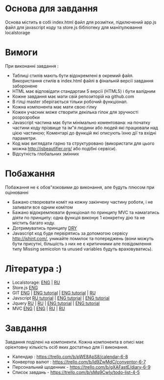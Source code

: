 # Основа для завдання
Основа містить в собі index.html файл для розмітки, підключений app.js файл для javascript коду та store.js бібліотеку для маніпулювання localstorage

# Вимоги
При виконанні завдання :
- Таблиці стилів мають бути відокремлені в окремий файл. Використання стилів в index.html файлі в фінальній версії завдання заборонене
- HTML має відповідати стандартам 5 версії (HTML5) і бути валідним
- Кожне завдання має мати свій репозиторій на github.com
- В гілці master зберігається тільки робочий функціонал.
- Кожна компонента має мати свою гілку
- Кожен учасник може створити декілька гілок для зручності розрозробки
- Javascript частина має бути мінімально коментована: на початку частини коду прізвище та ім"я людини або людей які працювали над цією частиною; Коментарі до функцій які описують їхню дії та вхідні параметри.
- Код має виглядати гарно та структуровано (використати для цього можна http://jsbeautifier.org/ або подібні сервіси).
- Відсутність глобальних змінних

# Побажання
Побажання не є обов"язковими до виконання, але будуть плюсом при оцінюванні
- Бажано створювати коміт на кожну закінчену частину роботи, і не заливати все одним комітом
- Бажано відокремлювати функціонал по принципу MVC та намагатись діяти по принципу: одна функція виконує 1 конкретну дію та не містить багато коду.
- Дотримуватись принципу [DRY](https://ru.wikipedia.org/wiki/Don%E2%80%99t_repeat_yourself)
- Javascript код буде первірятись за допомогою сервісу http://jshint.com/, уникайте помилок та попереджень (вони можуть бути присутні, більшість з них не є критичними але повідомлення типу Missing semicolon та unused variables будуть враховуватись).

# Література :)
- Localstorage: [ENG](http://www.w3schools.com/html/html5_webstorage.asp) | [RU](http://vexell.ru/2011/11/html5-local-storage/)
- Store.js [ENG](https://github.com/marcuswestin/store.js)
- GIT [ENG](https://git-scm.com/book/en/v2) | [ENG tutorial](https://try.github.io/levels/1/challenges/1) | [ENG tutorial](http://githowto.com) | [RU](https://git-scm.com/book/ru/v1/%D0%9E%D1%81%D0%BD%D0%BE%D0%B2%D1%8B-Git)
- Javscript [RU tutorial](https://learn.javascript.ru/) | [ENG tutorial](https://www.codecademy.com/learn/javascript) | [ENG tutorial](http://www.w3schools.com/js/)
- Jquery [RU](http://jqbook.net.ru/jquery/FAQ) | [RU](http://jquery-docs.ru/) | [ENG tutorial](https://www.codeschool.com/courses/try-jquery) | [ENG tutorial](https://www.codecademy.com/learn/jquery)
- MVC [ENG](https://developer.chrome.com/apps/app_frameworks) | [ENG](https://alexatnet.com/articles/model-view-controller-mvc-javascript) | [RU](http://habrahabr.ru/post/181772/) | [RU](http://habrahabr.ru/post/215605/)

# Завдання
Завдання поділені на компоненти. Кожна компонента в описі має орієнтовну кількість осіб яких достатньо для її виконання.
- Календар : https://trello.com/b/pWE8ApS8/calendar-6-8
- Конвертор валют : https://trello.com/b/ld9ZwMdC/conventor-6-7
- Персональний щоденник - https://trello.com/b/gXAFastE/diary-6-9
- Список завдань - https://trello.com/b/sMq9CwIy/todo-list-4-5
